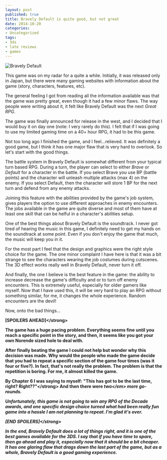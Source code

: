 ```yaml
---
layout: post
published: true
title: Bravely Default is quite good, but not great
date: 2014-10-20
categories:
- Uncategorized
tags:
- 3ds
- late reviews
- games
---
```

<img class="img-responsive" src="http://www.rolspace.com/wp-content/uploads/2014/10/bravelydefault.jpg" alt="Bravely Default">

This game was on my radar for a quite a while. Initially, it was released only in Japan, but there were many gaming websites with information about the game (story, characters, features, etc).

The general feeling I got from reading all the information available was that the game was pretty great, even though it had a few minor flaws. The way people were writing about it, it felt like Bravely Default was the next *Great RPG*.

<!--more-->

The game was finally announced for release in the west, and I decided that I would buy it on day one (note: I very rarely do this). I felt that if I was going to use my limited gaming time on a 40+ hour RPG, it had to be this game.

Not too long ago I finished the game, and I feel...relieved. It was definitely a good game, but I think it has one major flaw that is very hard to overlook. So let's start with the good things.

The battle system in Bravely Default is somewhat different from your typical turn based RPG. During a turn, the player can select to either <em>Brave</em> or <em>Default</em> for a character in the battle. If you select Brave you use BP (battle points) and the character will unleash multiple attacks (max 4) on the enemy. If you select Default, then the character will store 1 BP for the next turn and defend from any enemy attacks.

Joining this feature with the abilities provided by the game's job system, gives players the option to use different approaches in enemy encounters. The jobs available in the game are quite diverse and most of them have at least one skill that can be helful in a character's abilities setup.

One of the best things about Bravely Default is the soundtrack. I never got tired of hearing the music in this game, I definitely need to get my hands on the soundtrack at some point. Even if you don't enjoy the game that much, the music will keep you in it.

For the most part I feel that the design and graphics were the right style choice for the game. The one minor complaint I have here is that it was a bit strange to see the characters wearing the job costumes during cutscenes. The 3D effect works really well in Bravely Default, never turn it off.

And finally, the one I believe is the best feature in the game: the ability to increase decrease the game's difficulty and or to turn off enemy encounters. This is extremely useful, especially for older gamers like myself. Now that I have used this, it will be very hard to play an RPG without something similar, for me, it changes the whole experience. Random encounters are the devil!

<p>Now, onto the bad things...</p>
<p><strong>[SPOILERS AHEAD]<&#47;strong></p>
<p>The game has a huge pacing problem. Everything seems fine until you reach a specific point in the story, and then, it seems like you got your own Norende sized hole to deal with.</p>
<p>After finally beating the game I could not help but wonder why this decision was made. Why would the people who made the game decide that you had to repeat a specific section of the game four times (was it four or five?). In fact, that's not really the problem. The problem is that the repetition is boring. For me, it almost killed the game.</p>
<p>By Chapter 6 I was saying to myself: <strong>"This has got to be the last time, right? Right??"<&#47;strong> And then there were <em>two<&#47;em> more go-rounds.</p>
<p>Unfortunately, this game&nbsp;is&nbsp;not going to&nbsp;win any RPG of the Decade awards, and one specific design choice turned&nbsp;what had been&nbsp;really fun game into a hassle I am not planning to repeat. I'm glad it's over.</p>
<p><strong>[END SPOILERS]<&#47;strong></p>
<p>In the end, Bravely Default does a lot of things right, and it is one of the best games available for the 3DS. I say that if you have time to spare, then go ahead and play it, especially now that it should be a bit&nbsp;cheaper. It has one glaring flaw that drags&nbsp;down&nbsp;the last part of the game, but as a whole, Bravely Default&nbsp;is a good gaming experience.</p>
